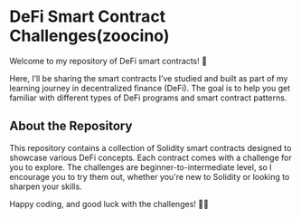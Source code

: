 # DeFi Smart Contract Challenges(zoocino)

Welcome to my repository of DeFi smart contracts! 🚀

Here, I’ll be sharing the smart contracts I’ve studied and built as part of my learning journey in decentralized finance (DeFi). The goal is to help you get familiar with different types of DeFi programs and smart contract patterns.

## About the Repository
This repository contains a collection of Solidity smart contracts designed to showcase various DeFi concepts. Each contract comes with a challenge for you to explore. The challenges are beginner-to-intermediate level, so I encourage you to try them out, whether you're new to Solidity or looking to sharpen your skills.


Happy coding, and good luck with the challenges! 🦕🐛
